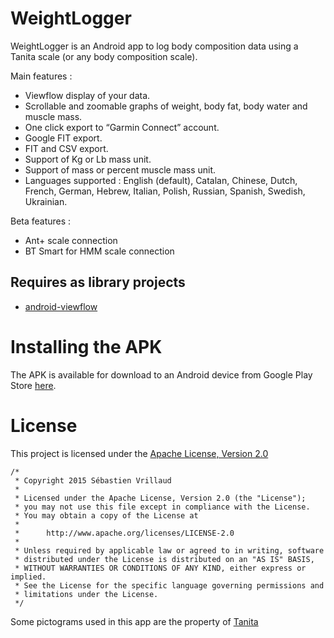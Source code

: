WeightLogger
============

WeightLogger is an Android app to log body composition data using a Tanita scale (or any body composition scale).

Main features :
* Viewflow display of your data.
* Scrollable and zoomable graphs of weight, body fat, body water and muscle mass.
* One click export to “Garmin Connect” account.
* Google FIT export.
* FIT and CSV export.
* Support of Kg or Lb mass unit.
* Support of mass or percent muscle mass unit.
* Languages supported : English (default), Catalan, Chinese, Dutch, French, German, Hebrew, Italian, Polish, Russian, Spanish, Swedish, Ukrainian.

Beta features :
* Ant+ scale connection
* BT Smart for HMM scale connection

## Requires as library projects
* [android-viewflow](https://github.com/pakerfeldt/android-viewflow)

# Installing the APK

The APK is available for download to an Android device from Google Play Store [here](https://play.google.com/store/apps/details?id=org.kochka.android.weightlogger).

# License

This project is licensed under the [Apache License, Version 2.0](http://www.apache.org/licenses/LICENSE-2.0.html)

    /*
     * Copyright 2015 Sébastien Vrillaud
     *
     * Licensed under the Apache License, Version 2.0 (the "License");
     * you may not use this file except in compliance with the License.
     * You may obtain a copy of the License at
     *
     *      http://www.apache.org/licenses/LICENSE-2.0
     *
     * Unless required by applicable law or agreed to in writing, software
     * distributed under the License is distributed on an "AS IS" BASIS,
     * WITHOUT WARRANTIES OR CONDITIONS OF ANY KIND, either express or implied.
     * See the License for the specific language governing permissions and
     * limitations under the License.
     */

Some pictograms used in this app are the property of [Tanita](http://www.tanita.eu)
